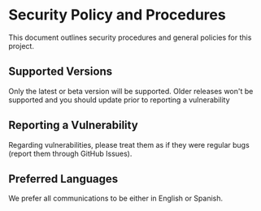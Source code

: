 # Security Policy and Procedures

This document outlines security procedures and general policies for this project.

## Supported Versions

Only the latest or beta version will be supported. Older releases won't be supported and you should update prior to reporting a vulnerability

## Reporting a Vulnerability

Regarding vulnerabilities, please treat them as if they were regular bugs (report them through GitHub Issues).

## Preferred Languages

We prefer all communications to be either in English or Spanish.
